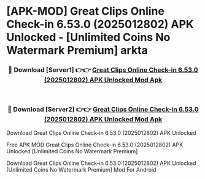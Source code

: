 # [APK-MOD] Great Clips Online Check-in 6.53.0 (2025012802) APK Unlocked - [Unlimited Coins No Watermark Premium] arkta



<div align="center">
<h3>🔴 Download [Server1] 👉👉 <a href="https://momento.my/?title=Great_Clips_Online_Check-in_6.53.0_(2025012802)_APK_Unlocked">Great Clips Online Check-in 6.53.0 (2025012802) APK Unlocked Mod Apk</a></h3><br>

<h3>🔴 Download [Server2] 👉👉 <a href="https://momento.my/?title=Great_Clips_Online_Check-in_6.53.0_(2025012802)_APK_Unlocked">Great Clips Online Check-in 6.53.0 (2025012802) APK Unlocked Mod Apk</a></h3>
</div>



Download Great Clips Online Check-in 6.53.0 (2025012802) APK Unlocked 

Free APK MOD Great Clips Online Check-in 6.53.0 (2025012802) APK Unlocked [Unlimited Coins No Watermark Premium]

Download Great Clips Online Check-in 6.53.0 (2025012802) APK Unlocked [Unlimited Coins No Watermark Premium] Mod For Android
